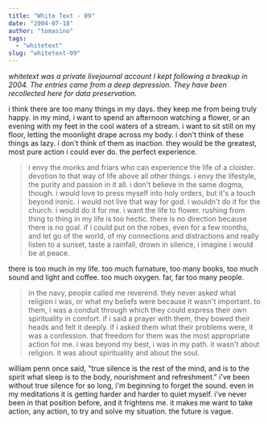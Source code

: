 ```yaml
---
title: "White Text - 09"
date: "2004-07-18"
author: "tomasino"
tags:
  - "whitetext"
slug: "whitetext-09"
---
```


_whitetext was a private livejournal account I kept following a breakup in 2004.
The entries came from a deep depression. They have been recollected here for
data preservation._

i think there are too many things in my days. they keep me from being truly
happy. in my mind, i want to spend an afternoon watching a flower, or an evening
with my feet in the cool waters of a stream. i want to sit still on my floor,
letting the moonlight drape across my body. i don't think of these things as
lazy. i don't think of them as inaction. they would be the greatest, most pure
action i could ever do. the perfect experience.

> i envy the monks and friars who can experience the life of a cloister.
> devotion to that way of life above all other things. i envy the lifestyle, the
> purity and passion in it all. i don't believe in the same dogma, though.
> i would love to press myself into holy orders, but it's a touch beyond ironic.
> i would not live that way for god. i wouldn't do it for the church. i would do
> it for me. i want the life to flower. rushing from thing to thing in my life
> is too hectic. there is no direction because there is no goal. if i could put
> on the robes, even for a few months, and let go of the world, of my
> connections and distractions and really listen to a sunset, taste a rainfall,
> drown in silence, i imagine i would be at peace.

there is too much in my life. too much furnature, too many books, too much sound
and light and coffee. too much oxygen. far, far too many people.

> in the navy, people called me reverend. they never asked what religion i was,
> or what my beliefs were because it wasn't important. to them, i was a conduit
> through which they could express their own spirituality in comfort. if i said
> a prayer with them, they bowed their heads and felt it deeply. if i asked them
> what their problems were, it was a confession. that freedom for them was the
> most appropriate action for me. i was beyond my best, i was in my path. it
> wasn't about religion. it was about spirituality and about the soul.

william penn once said, "true silence is the rest of the mind, and is to the
spirit what sleep is to the body, nourishment and refreshment." i've been
without true silence for so long, i'm beginning to forget the sound. even in my
meditations it is getting harder and harder to quiet myself. i've never been in
that position before, and it frightens me. it makes me want to take action, any
action, to try and solve my situation. the future is vague.
